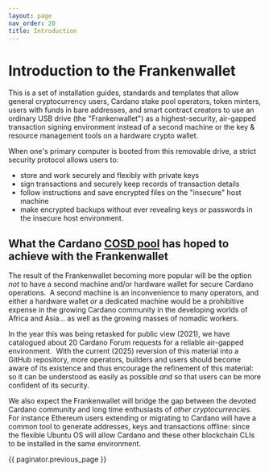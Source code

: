 ```yaml
---
layout: page
nav_order: 20
title: Introduction
---
```


# Introduction to the Frankenwallet

This is a set of installation guides, standards and templates that allow general cryptocurrency users, Cardano stake pool operators, token minters, users with funds in bare addresses, and smart contract creators to use an ordinary USB drive (the "Frankenwallet") as a highest-security, air-gapped transaction signing environment instead of a second machine or the key & resource management tools on a hardware crypto wallet.

When one's primary computer is booted from this removable drive, a strict security protocol allows users to:

- store and work securely and flexibly with private keys
- sign transactions and securely keep records of transaction details
- follow instructions and save encrypted files on the "insecure" host machine
- make encrypted backups without ever revealing keys or passwords in the insecure host environment.

## What the Cardano [COSD pool](https://cosd.com/pool) has hoped to achieve with the Frankenwallet

The result of the Frankenwallet becoming more popular will be the option *not* to have a second machine and/or hardware wallet for secure Cardano operations.  A second machine is an inconvenience to many operators, and either a hardware wallet *or* a dedicated machine would be a prohibitive expense in the growing Cardano community in the developing worlds of Africa and Asia... as well as the growing masses of nomadic workers.

In the year this was being retasked for public view (2021), we have catalogued about 20 Cardano Forum requests for a reliable air-gapped environment.  With the current (2025) reversion of this material into a GitHub repository,
more operators, builders and users should become aware of its existence and thus encourage the refinement of this material: so it can be understood as easily as possible *and* so that users can be more confident of its security.

We also expect the Frankenwallet will bridge the gap between the devoted Cardano community and long time enthusiasts of *other cryptocurrencies*.  For instance Ethereum users extending or migrating to Cardano will have a common tool to generate addresses, keys and transactions offline: since the flexible Ubuntu OS will allow Cardano and these other blockchain CLIs to be installed in the same environment.

{{ paginator.previous_page }}
